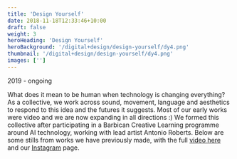 ```yaml
---
title: 'Design Yourself'
date: 2018-11-18T12:33:46+10:00
draft: false
weight: 3
heroHeading: 'Design Yourself'
heroBackground: '/digital+design/design-yourself/dy4.png'
thumbnail: '/digital+design/design-yourself/dy4.png'
images: ['']
---
```

2019 - ongoing

What does it mean to be human when technology is changing everything? As a collective, we work across sound, movement, language and aesthetics to respond to this idea and the futures it suggests. Most of our early works were video and we are now expanding in all directions :)
We formed this collective after participating in a Barbican Creative Learning programme around AI technology, working with lead artist Antonio Roberts. Below are some stills from works we have previously made, with the full [video here](https://www.youtube.com/watch?v=JO7fVUe4Zwg) and our [Instagram](https://www.instagram.com/designyourselfcollective/) page.

